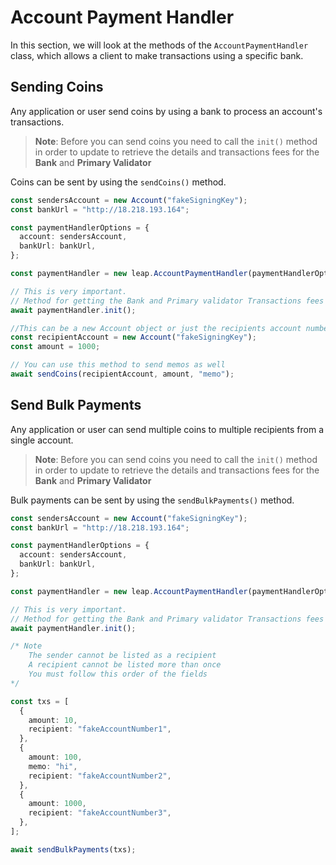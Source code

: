 # Account Payment Handler

In this section, we will look at the methods of the `AccountPaymentHandler` class, which allows a client to make transactions using a specific bank.

## Sending Coins

Any application or user send coins by using a bank to process an account's transactions.

> **Note**: Before you can send coins you need to call the `init()` method in order to update to retrieve the details and transactions fees for the **Bank** and **Primary Validator**

Coins can be sent by using the `sendCoins()` method.

```ts
const sendersAccount = new Account("fakeSigningKey");
const bankUrl = "http://18.218.193.164";

const paymentHandlerOptions = {
  account: sendersAccount,
  bankUrl: bankUrl,
};

const paymentHandler = new leap.AccountPaymentHandler(paymentHandlerOptions);

// This is very important.
// Method for getting the Bank and Primary validator Transactions fees
await paymentHandler.init();

//This can be a new Account object or just the recipients account number
const recipientAccount = new Account("fakeSigningKey");
const amount = 1000;

// You can use this method to send memos as well
await sendCoins(recipientAccount, amount, "memo");
```

## Send Bulk Payments

Any application or user can send multiple coins to multiple recipients from a single account.

> **Note**: Before you can send coins you need to call the `init()` method in order to update to retrieve the details and transactions fees for the **Bank** and **Primary Validator**

Bulk payments can be sent by using the `sendBulkPayments()` method.

```ts
const sendersAccount = new Account("fakeSigningKey");
const bankUrl = "http://18.218.193.164";

const paymentHandlerOptions = {
  account: sendersAccount,
  bankUrl: bankUrl,
};

const paymentHandler = new leap.AccountPaymentHandler(paymentHandlerOptions);

// This is very important.
// Method for getting the Bank and Primary validator Transactions fees
await paymentHandler.init();

/* Note
    The sender cannot be listed as a recipient
    A recipient cannot be listed more than once
    You must follow this order of the fields
*/

const txs = [
  {
    amount: 10,
    recipient: "fakeAccountNumber1",
  },
  {
    amount: 100,
    memo: "hi",
    recipient: "fakeAccountNumber2",
  },
  {
    amount: 1000,
    recipient: "fakeAccountNumber3",
  },
];

await sendBulkPayments(txs);
```
